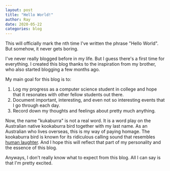 ```yaml
---
layout: post
title: "Hello World!"
author: Ray
date: 2020-05-22
categories: blog
---
```


This will officially mark the nth time I've written the phrase "Hello World". But somehow, it never gets boring.

I've never really blogged before in my life. But I guess there's a first time for everything. I created this blog thanks to the inspiration from my brother, who also started blogging a few months ago.

My main goal for this blog is to:

1. Log my progress as a computer science student in college and hope that it resonates with other fellow students out there.
2. Document important, interesting, and even not so interesting events that I go through each day.
3. Record down my thoughts and feelings about pretty much anything.

Now, the name "kukaburra" is not a real word. It is a word play on the Australian native kookaburra bird together with my last name. As an Australian who lives overseas, this is my way of paying homage. The kookaburra bird is known for its ridiculous calling sound that resembles [human laughter](https://www.youtube.com/watch?v=S0ZbykXlg6Q). And I hope this will reflect that part of my personality and the essence of this blog. 

Anyways, I don't really know what to expect from this blog. All I can say is that I'm pretty excited.
